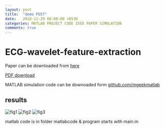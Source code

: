 ```yaml
---
layout: post
title:  "demo POST"
date:   2018-11-29 08:00:00 +0530
categories: MATLAB PROJECT CODE IEEE PAPER SIMULATION
comments: true
---
```

# ECG-wavelet-feature-extraction

Paper can be downloaded from [here]()


[PDF download]()

MATLAB simulation code can be downoaded form [github.com/mgeekmatlab](https://github.com/mgeekmatlab/)

## results 

![fig1](https://raw.githubusercontent.com/mgeekmatlab/)
![fig2](https://raw.githubusercontent.com/mgeekmatlab/)
![fig3](https://raw.githubusercontent.com/mgeekmatlab/)

matlab code is in folder matlabcode
& program starts with main.m
